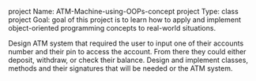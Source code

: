 project Name: ATM-Machine-using-OOPs-concept
project Type: class project
Goal: goal of this project is to learn how to apply and implement object-oriented programming concepts to real-world situations.

Design ATM system that required the user to input one of their accounts number
and their pin to access the account. From there they could either deposit,
withdraw, or check their balance. 
Design and implement classes, methods and their signatures that will be needed
or the ATM system.
